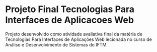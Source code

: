 # Projeto Final Tecnologias Para Interfaces de Aplicacoes Web
 Projeto desenvolvido como atividade avaliativa final da matéria de Tecnologias Para Interfaces de Aplicações Web lecionada no curso de Análise e Desenvolvimento de Sistemas do IFTM.
